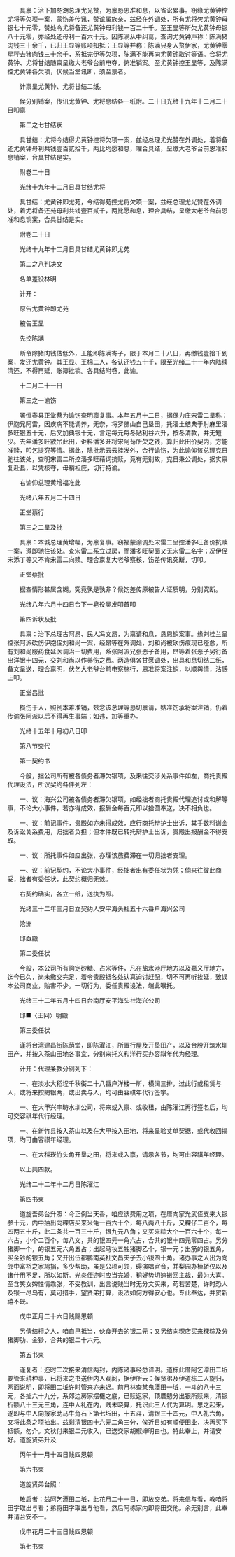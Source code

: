 <!-- { "loadSidebar": true } -->
　　具禀：治下加冬湖总理尤光赞，为禀恳恩准和息，以省讼累事。窃缘尤黄钟控尤将等欠项一案，蒙饬差传讯，赞谊属族亲，兹经在外调处，所有尤将欠尤黄钟母银七十元零，赞处令尤将备还尤黄钟母利钱一百二十千。至王显等所欠尤黄钟母银八十元零，亦经处还母利一百六十元。因陈满从中纠葛，查询尤黄钟声称：陈满猪肉钱三十余千，已归王显等账项扣抵；王显等并称：陈满只身入赘伊家，尤黄钟零星秤去猪肉钱三十余千，系抵完伊等欠项，陈满不能再向尤黄钟取讨等语。合将尤黄钟、尤将甘结随禀呈缴大老爷台前电夺，俯准销案。至尤黄钟控王显等，及陈满控尤黄钟各欠项，伏候当堂讯断，须至禀者。

　　计禀呈尤黄钟、尤将甘结二纸。

　　候分别销案，传讯尤黄钟、尤将息结各一纸附。二十日光绪十九年十二月二十日叩禀

　　第二之七甘结状

　　具甘结：尤将今结得尤黄钟控将欠项一案，兹经总理尤光赞在外调处，着将备还尤黄钟母利共钱壹百贰拾千，两比均愿和息，理合具结，呈缴大老爷台前恩准和息销案，合具甘结是实。

　　附卷二十日

　　光绪十九年十二月日具甘结尤将

　　具甘结：尤黄钟即尤苑，今结得苑控尤将欠项一案，兹经总理尤光赞在外调处，着尤将备还苑母利共钱壹百贰千，两比愿和息，理合具结，呈缴大老爷台前恩准和息销案，合具甘结是实。

　　附卷二十日

　　光绪十九年十二月日具甘结尤黄钟即尤苑

　　第二之八判决文

　　名单差役林明

　　计开：

　　原告尤黄钟即尤苑

　　被告王显

　　先控陈满

　　断令除猪肉钱估低外，王能即陈满寄子，限于本月二十八日，再缴钱壹拾千到案，发还尤黄钟。其王显、王棉二人，各认还钱五十千，限至光绪二十一年内陆续清还，不得再延，账簿批销。各具结附卷，此谕。

　　十二月二十一日

　　第三之一谕饬

　　署恒春县正堂蔡为谕饬查明禀复事。本年五月十二日，据保力庄宋雷二呈称：伊胞兄阿雷，因疾病不能调养，无奈，将罗佛山自己垦田，托潘土结典于射麻里潘多旺银五十元，后又加典银十元，言定每元每冬贴利谷六升，按冬清款，并无短少。去年潘多旺欲吊此田，讵料潘多旺将宋阿苟所欠之钱，算归此田价契内，方能准赎，叩乞提究等情。据此，除批示云云挂发外，合行谕饬，为此谕仰该总理克日驰往该处，查明宋雷二所控潘多旺藉词抗赎，竟有无别故，克日秉公调处，据实禀复赴县，以凭核夺，毋稍袒庇，切行特谕。

　　右谕仰总理黄增福准此

　　光绪八年五月二十四日

　　正堂蔡行

　　第三之二呈及批

　　具禀：本城总理黄增幅，为禀复事。窃福蒙谕调处宋雷二呈控潘多旺备价抗赎一案，遵即驰往该处。查宋雷二系立过房，而潘多旺契面又无宋雷二名字；况伊侄宋添丁等又不肯宋雷二向赎。理合禀复大老爷察核，饬差传讯究断，切叩。

　　正堂蔡批

　　据查情形甚属含糊，究竟孰是孰非？候饬差传原被告人证质明，分别究断。

　　光绪八年六月十四日台下一皂役吴发叩首叩

　　第四诉状及批

　　具禀：治下总理古阿昂、民人冯文昂，为禀请和息，恳恩销案事。缘刘桂兰呈控张阿派砍伤伊胞侄刘和尚一案，经昂等在外调处，刘和尚被砍伤痕现已痊愈，所有刘和尚服药食延医调治一切费用，系张阿派兄张恶子备用，昂等着张恶子另行备出洋银十四元，交刘和尚以作养伤之费。两造俱各甘愿调处，出具和息切结二纸，备文呈送，理合禀明，伏乞大老爷台前电察施行，恩准将案注销，以顺舆情，沾感上叩。

　　正堂吕批

　　损伤于人，照例本难准销，兹念该总理等恳切禀请，姑准饬承将案注销，仍着传谕张阿派以后不得再生事端；如违，加等重办。

　　光绪十五年十月初八日叩

　　第八节交代

　　第一契约书

　　今般，拙公司所有被各债务者滞欠银项，及来往交涉关系事件如左，商托贵殿代理设法，所议契约各件列左：

　　一、议：海兴公司被各债务者滞欠银项，如经拙者商托贵殿代理追讨或和解等事，不论大小事件，若亦得成效，报酬金每百元即以拾圆奉送，决不相负也。

　　一、议：前记事件，贵殿如亦未得成效，应行商托辩护士出诉，其手数料谢金及诉讼关系费用，归拙者负担；但本件既已转托辩护士出诉，贵殿出报酬金不得支取。

　　一、议：所托事件如应出张，亦理该旅费滞在一切归拙者支理。

　　一、议：前记契约，不论大小事件，经拙者出有委任状为凭；倘来往彼此商妥，拙者有委任状，此契约概归无效。

　　右契约确实，各立一纸，送执为照。

　　光绪三十二年三月日立契约人安平海头社五十六番户海兴公司

　　沧洲

　　邱亟殿

　　第二委任状

　　今般，本公司所有购定砂糖、占米等件，凡在盐水港厅地方以及嘉义厅地方，迄今已久，尚未缴交完足，着令贵殿抵各处认真迫讨赶配，切不可再听挨延，致误本公司商业，贻害不少。一切行为，委任贵殿设法，端此嘱托。

　　光绪三十二年五月十四日台南厅安平海头社海兴公司

　　邱■〈王冋〉明殿

　　第三委任状

　　谨将台湾建昌街陈荫堂，即陈濯江，所置行屋及开垦田产，以及合股开筑水圳田产，并按入茶山田地各事宜，分别来托义和洋行买办容祺年代为经理。

　　计开：代理条款分别列下：

　　一、在淡水大稻埕千秋街二十八番户洋楼一所，横阔三排，过此行或租赁与人，或将来按揭银两，或出卖与人，均可由容祺年代行签字。

　　一、在大甲兴丰畴水圳公司，将来或入禀、或收租，由陈濯江再行签名后，均可交容祺年代行经理。

　　一、在新竹县按入茶山以及在大甲按入田地，将来呈验丈单契据，或代收回揭项，均可由容祺年经理。

　　一、在大科崁竹头角开垦之田，将来或入禀，请示各节，均可由容祺年经理。

　　以上共四款。

　　光绪二十二年十二月日陈濯江

　　第四书柬

　　道旋吾弟台升照：今正例当天香，咱应该费用之项，在厝向家光武侄支来大银参十元，内中抽出向粿店买来米龟一百六十个，每八两八十斤，又粿仔二百个，每四两五十斤，此二条共一百三十斤，银九元八角；又买来粽大个一百六十个，每一六占，小个二百个，每八文，共的银四元一角六占，合共的银十四元零四占。另分猪脚一个，的银五元六角五占；出起马妆五牲猪脚乙个，银一元；出筋的银五角，买金钞的银五角；又开出伍都鹏南英社文昌夫子去小钹四十角。诸办事之人出为向邻中富裕之家鸠捐，多少帮助，虽是公项可领，碍演唱官音，并梨园办棹轿仅以及诸什用不足，所以如斯。光炎侄迩时应当完婚，稍好势切速搬回主裁，最为大喜。至含笑女婢性情乖张，不受教训，出言说贱当时无分文买来，苟若苦楚，许时恐人及银一尽乌有，莫可措手，望贤弟打算，设法如何方得安心也。专此奉达，并贺新禧不既。

　　戊申正月二十六日贱赐恩顿

　　另倩结檀之人，咱自己抵当，伙食开去的银二元；又另结向粿店买来粿粽及分猪脚肋、金钞，合共的银二十六元。

　　第五书柬

　　谨复者：迩时二次接来清信两封，内陈诸事经悉详明。道栋此厝阿乞潭田二坵要管来耕种事，已将来之书送伊内人观阅，据伊所云：候贤弟及伊道栋二人旋归，两面说明，即将田二坵许时管来亦未迟。前月林查某鬼潭田一坵，一斗的八十三元，各扯六十九分，系郊边房家摆欉之底，已赎返家，顶厝戆分出银所赎来，清银折额八十三元三角，连中人礼在内，贱未晓算，托识此三人代为算明。思之起来，遂即与中人向报家助马牛角石下第七坵田，十五斗，清银三十四元，中人礼六角，又将此条之项抽出。兹剩清银四十六元二角三分，俟近日如有顺便田业，决再买下抵额，勿介。文秋付来银二元收入，已送交家胡椒婶明白也。特此奉上，并请安好。道旋贤弟升及

　　丙午十一月十四日贱四恩顿

　　第六书柬

　　道旋贤弟台照：

　　敬启者：兹阿乞潭田二坵，此花月二十一日，即放交弟。将来信与看，教咱将田字取出与看；弟将田字取出与他看，然后阿栋家内即将田交他。余无别言，此奉并请台安不一。

　　戊申花月二十三日贱四恩顿

　　第七书柬

